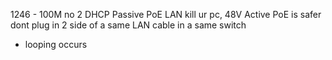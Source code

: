 1246 - 100M
no 2 DHCP
Passive PoE LAN kill ur pc, 48V
Active PoE is safer
dont plug in 2 side of a same LAN cable in a same switch
- looping occurs
